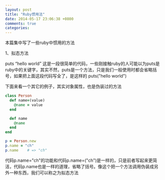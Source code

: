 ```yaml
---
layout: post
title: "Ruby惯用法"
date: 2014-05-17 23:06:38 +0800
comments: true
categories: 
---
```


本篇集中写了一些ruby中惯用的方法

1、拟态方法

puts “hello world” 这是一段很简单的代码，一些刚接触ruby的人可能以为puts是ruby中的关键字，其实不然，puts是一个方法，只是我们一般使用时都会省略括号，如果把上面这段代码写全了，是这样的 puts("hello world")

下面来看一个其它的例子，其实对象属性，也是伪装过的方法
``` ruby 对象属性
class Person
  def name=(value)
    @name = value
  end

  def name
    @name
  end
end

p = Person.new
p.name = "ch"
p.name    # => "ch"
```
代码p.name="ch"的功能和代码p.name=("ch")是一样的，只是前者写起来更简洁，代码p.name也是一样的道理，省略了括号。像这个把一个方法调用伪装成另外一种东西，我们可以称之为拟态方法

